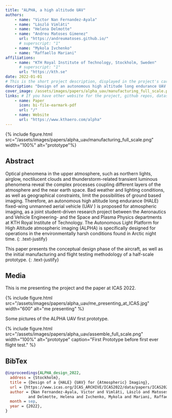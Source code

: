 ```yaml
---
title: "ALPHA, a high altitude UAV"
authors:
    - name: "Victor Nan Fernandez-Ayala"
    - name: "László Vimláti"
    - name: "Helena Delmotte"
    - name: "Andreu Matoses Gimenez"
      url: "https://andreumatoses.github.io/"
      # superscript: "1"
    - name: "Mykola Ivchenko"
    - name: "Raffaello Mariani"
affiliations:
    - name: "KTH Royal Institute of Technology, Stockholm, Sweden"
      # superscript: "1"
      url: "https://kth.se"
date: 2022-01-01
# This is the short project description, displayed in the project's card"
description: "Design of an autonomous high altitude long endurance UAV to study optical phenomena in the upper atmosphere using scientific imaging instruments. Project under the KTH Space Physics department. Paper presented at ICAS 2022."
cover_image: /assets/images/papers/alpha_uav/manufacturing_full_scale.png # Image displayed in the project's card, make it aspect ratio 1x1 (square) for best results, and keep it a reasonable size (like 1-2MB). Can also be a gif
links: # If you have other website for the project, github repos, datasets, etc. put it here. You can also add an icon from https://icons.getbootstrap.com/
    - name: Paper
      icon: bi-file-earmark-pdf
      url: "/"
    - name: Website
      url: "https://www.kthaero.com/alpha"
---
```


{% include figure.html src="/assets/images/papers/alpha_uav/manufacturing_full_scale.png" width="100%" alt="prototype"%}

## Abstract

Optical phenomena in the upper atmosphere, such as northern lights, airglow, noctilucent clouds and thunderstorm-related transient luminous phenomena reveal the complex processes coupling different layers of the atmosphere and the near earth space. Bad weather and lighting conditions, as well as geographical constraints, limit the possibilities of ground based imaging. Therefore, an autonomous high altitude long endurance (HALE) fixed-wing unmanned aerial vehicle (UAV ) is proposed for atmospheric imaging, as a joint student-driven research project between the Aeronautics and Vehicle Engineering- and the Space and Plasma Physics departments at KTH Royal Institute of Technology. The Autonomous Light Platform for High Altitude atmospheric imaging (ALPHA) is specifically designed for operations in the environmentally harsh conditions found in Arctic night time.
{: .text-justify}

This paper presents the conceptual design phase of the aircraft, as well as the initial manufacturing and flight testing methodology of a half-scale prototype.
{: .text-justify}

## Media
This is me presenting the project and the paper at ICAS 2022.

{% include figure.html src="/assets/images/papers/alpha_uav/me_presenting_at_ICAS.jpg" width="600" alt="me presenting" %}

Some pictures of the ALPHA UAV first prototype.

{% include figure.html src="/assets/images/papers/alpha_uav/assemble_full_scale.png" width="100%" alt="prototype" caption="First Prototype before first ever flight test." %}

## BibTex

```bibtex
@inproceedings{ALPHA_design_2022,
  address = {Stockholm},
  title = {Design of a {HALE} {UAV} for {Atmospheric} Imaging},
  url = {https://www.icas.org/ICAS_ARCHIVE/ICAS2022/data/papers/ICAS2022_0447_paper.pdf},
  author = {Nan Fernandez-Ayala, Victor and Vimláti, László and Matoses Gimenez, Andreu 
          and Delmotte, Helena and Ivchenko, Mykola and Mariani, Raffaello},
  month = sep,
  year = {2022},
}
```
